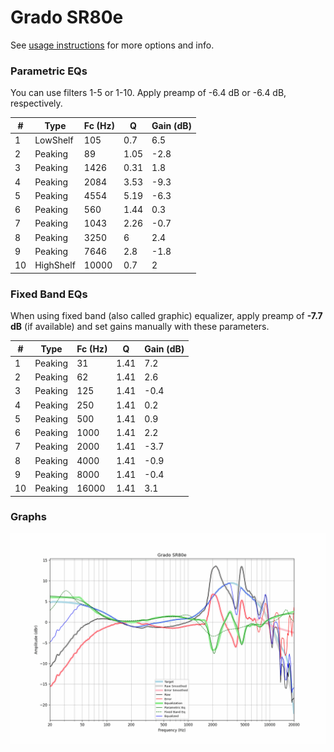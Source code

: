 # Grado SR80e
See [usage instructions](https://github.com/jaakkopasanen/AutoEq#usage) for more options and info.

### Parametric EQs
You can use filters 1-5 or 1-10. Apply preamp of -6.4 dB or -6.4 dB, respectively.

|   # | Type      |   Fc (Hz) |    Q |   Gain (dB) |
|-----|-----------|-----------|------|-------------|
|   1 | LowShelf  |       105 | 0.7  |         6.5 |
|   2 | Peaking   |        89 | 1.05 |        -2.8 |
|   3 | Peaking   |      1426 | 0.31 |         1.8 |
|   4 | Peaking   |      2084 | 3.53 |        -9.3 |
|   5 | Peaking   |      4554 | 5.19 |        -6.3 |
|   6 | Peaking   |       560 | 1.44 |         0.3 |
|   7 | Peaking   |      1043 | 2.26 |        -0.7 |
|   8 | Peaking   |      3250 | 6    |         2.4 |
|   9 | Peaking   |      7646 | 2.8  |        -1.8 |
|  10 | HighShelf |     10000 | 0.7  |         2   |

### Fixed Band EQs
When using fixed band (also called graphic) equalizer, apply preamp of **-7.7 dB** (if available) and set gains manually with these parameters.

|   # | Type    |   Fc (Hz) |    Q |   Gain (dB) |
|-----|---------|-----------|------|-------------|
|   1 | Peaking |        31 | 1.41 |         7.2 |
|   2 | Peaking |        62 | 1.41 |         2.6 |
|   3 | Peaking |       125 | 1.41 |        -0.4 |
|   4 | Peaking |       250 | 1.41 |         0.2 |
|   5 | Peaking |       500 | 1.41 |         0.9 |
|   6 | Peaking |      1000 | 1.41 |         2.2 |
|   7 | Peaking |      2000 | 1.41 |        -3.7 |
|   8 | Peaking |      4000 | 1.41 |        -0.9 |
|   9 | Peaking |      8000 | 1.41 |        -0.4 |
|  10 | Peaking |     16000 | 1.41 |         3.1 |

### Graphs
![](./Grado%20SR80e.png)
